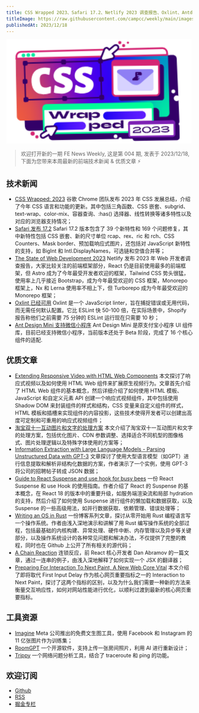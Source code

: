 ```yaml
---
title: CSS Wrapped 2023、Safari 17.2、Netlify 2023 调查报告、Oxlint、Antd Mini 微信小程序
titleImage: https://raw.githubusercontent.com/campcc/weekly/main/images/weekly-004.png
publishedAt: 2023/12/18
---
```


<img src="https://raw.githubusercontent.com/campcc/weekly/main/images/weekly-004.png" width="500" />

> 欢迎打开新的一期 FE News Weekly, 这是第 004 期, 发表于 2023/12/18, 下面为您带来本周最新的前端技术新闻 & 优质文章 ⚡️

## 技术新闻

- [CSS Wrapped: 2023](https://developer.chrome.com/blog/css-wrapped-2023?hl=en) 谷歌 Chrome 团队发布 2023 年 CSS 发展总结，介绍了今年 CSS 语言和功能的更新。其中包括三角函数、CSS 嵌套、subgrid、text-wrap、color-mix、容器查询、:has() 选择器、线性转换等诸多特性以及对应的浏览器支持情况；
- [Safari 发布 17.2](https://webkit.org/blog/14787/webkit-features-in-safari-17-2/) Safari 17.2 版本包含了 39 个新特性和 169 个问题修复，其中新特性包括 CSS 嵌套、新的尺寸单位 rcap、rex、ric 和 rch、CSS Counters、Mask border、预加载响应式图片，还包括对 JavaScript 新特性的支持，如 BigInt 和 Intl.DisplayNames，可选链和空值合并等；
- [The State of Web Development 2023](https://www.netlify.com/pdf/the-state-of-web-development-2023.pdf/?submissionGuid=505ab3ff-88c8-423f-84e6-ad12f14123ba) Netlify 发布 2023 年 Web 开发者调查报告，大家比较关注的前端框架部分，React 仍是目前使用最多的前端框架，但 Astro 成为了今年最受开发者欢迎的框架，Tailwind CSS 势头很猛，使用率上几乎接近 Bootstrap，成为今年最受欢迎的 CSS 框架，Monorepo 框架上，Nx 和 Lerna 使用率不相上下，但 Turborepo 成为今年最受欢迎的 Monorepo 框架；
- [Oxlint 已经可用](https://oxc-project.github.io/blog/2023-12-12-announcing-oxlint.html) Oxlint 是一个 JavaScript linter，旨在捕捉错误或无用代码，而无需任何默认配置。它比 ESLint 快 50-100 倍，在实际场景中，Shopify 报告称他们之前需要 75 分钟的 ESLint 运行现在只需要 10 秒；
- [Ant Design Mini 支持微信小程序](https://mp.weixin.qq.com/s/eyAd77KBjpyowz35DO3EXQ) Ant Design Mini 是原支付宝小程序 UI 组件库，目前已经支持微信小程序，当前版本还处于 Beta 阶段，完成了 16 个核心组件的适配.

## 优质文章

- [Extending Responsive Video with HTML Web Components](https://calendar.perfplanet.com/2023/extending-responsive-video-with-html-web-components/) 本文探讨了响应式视频以及如何使用 HTML Web 组件来扩展原生视频行为。文章首先介绍了 HTML Web 组件的基本概念，然后详细介绍了如何使用 HTML 模板、JavaScript 和自定义元素 API 创建一个响应式视频组件，其中包括使用 Shadow DOM 来封装组件的样式和结构，CSS 变量来自定义组件的样式，HTML 模板和插槽来实现组件的内容投影，这些技术使得开发者可以创建出高度可定制和可重用的响应式视频组件；
- [淘宝双十一互动图片和文字的处理方案](https://mp.weixin.qq.com/s/Ej0krAeYh86mubRSpC4brg) 本文介绍了淘宝双十一互动图片和文字的处理方案，包括优化图片、CDN 参数调整、选择适合不同机型的图像格式、图片处理逻辑以及特殊字体使用的方案等；
- [Information Extraction with Large Language Models - Parsing Unstructured Data with GPT-3](https://marcotm.com/articles/information-extraction-with-large-language-models-parsing-unstructured-data-with-gpt/) 文章探讨了使用大型语言模型（如GPT）进行信息提取和解析非结构化数据的方案，作者演示了一个实例，使用 GPT-3 将公司的招聘帖子转成 JSON 数据；
- [Guide to React Suspense and use hook for busy bees](https://sinja.io/blog/guide-to-react-suspense) 一份 React Suspense 和 use Hook 的使用指南。作者介绍了 React 的 Suspense 的基本概念，在 React 18 的版本中的重要升级，如服务端渲染流和局部 hydration 的支持，然后介绍了如何使用 Suspense 进行组件的懒加载和数据获取，以及 Suspense 的一些高级用法，如并行数据获取、依赖管理、错误处理等；
- [Writing an OS in Rust](https://os.phil-opp.com/zh-CN/) 一份博客系列文章，探讨从零开始用 Rust 编程语言写一个操作系统。作者由浅入深地演示和讲解了用 Rust 编写操作系统的全部过程，包括最基础的内核构建、异常处理、硬件中断、内存管理以及异步等关键部分，以及操作系统设计的各种常见问题和解决办法，不仅提供了完整的教程，同时也在 Github 上公开了所有相关的源代码；
- [A Chain Reaction](https://overreacted.io/a-chain-reaction/) 连锁反应，前 React 核心开发者 Dan Abramov 的一篇文章，通过一连串的例子，由浅入深地解释了如何实现一个 JSX 的翻译器；
- [Preparing For Interaction To Next Paint, A New Web Core Vital](https://www.smashingmagazine.com/2023/12/preparing-interaction-next-paint-web-core-vital/) 本文介绍了即将取代 First Input Delay 作为核心网页重要指标之一的 Interaction to Next Paint，探讨了这两个指标的区别，以及为什么我们需要一种新的方法来衡量交互响应性，如何对网站性能进行优化，以顺利过渡到最新的核心网页重要指标。

## 工具资源

- [Imagine](https://imagine.meta.com/) Meta 公司推出的免费文生图工具，使用 Facebook 和 Instagram 的 11 亿张图片作为训练集；
- [RoomGPT](https://github.com/Nutlope/roomGPT) 一个开源软件，支持上传一张房间照片，利用 AI 进行重新设计；
- [Trippy](https://trippy.cli.rs/) 一个网络问题分析工具，结合了 traceroute 和 ping 的功能。

## 欢迎订阅

- [Github](https://github.com/campcc/weekly)
- [RSS](https://campcc.github.io/weekly/public/rss.xml)
- [掘金专栏](https://juejin.cn/column/7304558952179023908)
